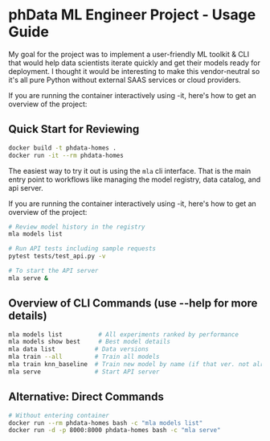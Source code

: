 # phData ML Engineer Project - Usage Guide
My goal for the project was to implement a user-friendly ML toolkit & CLI
that would help data scientists iterate quickly and get their models ready
for deployment. I thought it would be interesting to make this vendor-neutral
so it's all pure Python without external SAAS services or cloud providers.

If you are running the container interactively using -it, here's how to
get an overview of the project:

## Quick Start for Reviewing

```bash
docker build -t phdata-homes .
docker run -it --rm phdata-homes
```
The easiest way to try it out is using the `mla` cli interface. That
is the main entry point to workflows like managing the model registry, data catalog, and api server.

If you are running the container interactively using -it, here's how to
get an overview of the project:

```bash
# Review model history in the registry
mla models list

# Run API tests including sample requests
pytest tests/test_api.py -v

# To start the API server
mla serve &

```

## Overview of CLI Commands (use --help for more details)

```bash
mla models list          # All experiments ranked by performance
mla models show best     # Best model details
mla data list           # Data versions
mla train --all         # Train all models
mla train knn_baseline  # Train new model by name (if that ver. not already in registry)
mla serve               # Start API server
```

## Alternative: Direct Commands

```bash
# Without entering container
docker run --rm phdata-homes bash -c "mla models list"
docker run -d -p 8000:8000 phdata-homes bash -c "mla serve"
```